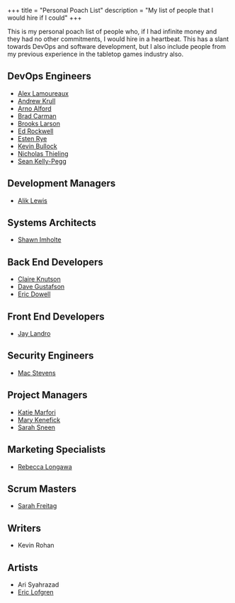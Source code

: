 +++
title = "Personal Poach List"
description = "My list of people that I would hire if I could"
+++

This is my personal poach list of people who, if I had infinite money and they had no other commitments, I would hire in a heartbeat. This has a slant towards DevOps and software development, but I also include people from my previous experience in the tabletop games industry also.

## DevOps Engineers

- [Alex Lamoureaux](https://www.linkedin.com/in/alexlamoureaux/)
- [Andrew Krull](https://www.linkedin.com/in/andrewjkrull/)
- [Arno Alford](https://www.linkedin.com/in/arnoalford/)
- [Brad Carman](https://www.linkedin.com/in/brad-carman-60b20b28/)
- [Brooks Larson](https://www.linkedin.com/in/brooks-larson-237b7216/)
- [Ed Rockwell](https://www.linkedin.com/in/fasteddie/)
- [Esten Rye](https://www.linkedin.com/in/estenrye/)
- [Kevin Bullock](https://www.linkedin.com/in/kevin-bullock-80b305/)
- [Nicholas Thieling](https://www.linkedin.com/in/nthieling/)
- [Sean Kelly-Pegg](https://www.linkedin.com/in/sean-kelley-pegg-2a786426/)

## Development Managers

- [Alik Lewis](https://www.linkedin.com/in/alik-lewis-372894169/)

## Systems Architects

- [Shawn Imholte](https://www.linkedin.com/in/shawn-imholte-45814610b/)

## Back End Developers

- [Claire Knutson](https://www.linkedin.com/in/claireknutson/)
- [Dave Gustafson](https://www.linkedin.com/in/dave-gustafson-23bb6052/)
- [Eric Dowell](https://www.linkedin.com/in/dowell/)

## Front End Developers

- [Jay Landro](https://www.linkedin.com/in/jameslandro/)

## Security Engineers

- [Mac Stevens](https://www.linkedin.com/in/mac-stevens-6506046/)

## Project Managers

- [Katie Marfori](https://www.linkedin.com/in/kmarfori/)
- [Mary Kenefick](https://www.linkedin.com/in/mkenefick/)
- [Sarah Sneen](https://www.linkedin.com/in/sarah-sneen-4067ab16/)

## Marketing Specialists

- [Rebecca Longawa](https://www.linkedin.com/in/rebeccalongawa/)

## Scrum Masters

- [Sarah Freitag](https://www.linkedin.com/in/sarah-freitag-cppm-csm-48a7ba3/)

## Writers

- Kevin Rohan

## Artists

- Ari Syahrazad
- [Eric Lofgren](https://www.linkedin.com/in/eric-lofgren-5781b314/)
